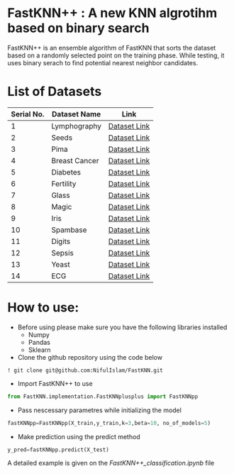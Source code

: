 # FastKNN++ : A new KNN algrotihm based on binary search
FastKNN++ is an ensemble algorithm of FastKNN that sorts the dataset based on a randomly selected point on the training phase. While testing, it uses binary serach to find potential nearest neighbor candidates.

# List of Datasets

| Serial No. | Dataset Name                                  | Link                                      |
|------------|-----------------------------------------------|-------------------------------------------|
| 1          | Lymphography                                 | [Dataset Link](https://archive.ics.uci.edu/dataset/63/lymphography) |
| 2          | Seeds                                         | [Dataset Link](https://archive.ics.uci.edu/dataset/236/seeds) |
| 3          | Pima                                          | [Dataset Link](https://www.kaggle.com/datasets/uciml/pima-indians-diabetes-database) |
| 4          | Breast Cancer                                | [Dataset Link](https://archive.ics.uci.edu/dataset/17/breast+cancer+wisconsin+diagnostic) |
| 5          | Diabetes                                     | [Dataset Link](https://archive.ics.uci.edu/dataset/529/early+stage+diabetes+risk+prediction+dataset) |
| 6          | Fertility                                    | [Dataset Link](https://archive.ics.uci.edu/dataset/244/fertility) |
| 7          | Glass                        | [Dataset Link](https://archive.ics.uci.edu/dataset/42/glass+identification) |
| 8          | Magic                     | [Dataset Link](https://archive.ics.uci.edu/dataset/159/magic+gamma+telescope) |
| 9          | Iris                                          | [Dataset Link](https://archive.ics.uci.edu/dataset/53/iris) |
| 10         | Spambase                                     | [Dataset Link](https://archive.ics.uci.edu/dataset/94/spambase) |
| 11         | Digits                                       | [Dataset Link](https://scikit-learn.org/stable/modules/generated/sklearn.datasets.load_digits.html) |
| 12         | Sepsis                                       | [Dataset Link](https://www.kaggle.com/datasets/davidechicco/sepsis-minimal-ehrs-from-norway) |
| 13         | Yeast                                        | [Dataset Link](https://archive.ics.uci.edu/dataset/110/yeast) |
| 14         | ECG                                          | [Dataset Link](https://www.kaggle.com/datasets/shayanfazeli/heartbeat) |

# How to use: 
- Before using please make sure you have the following libraries installed
    - Numpy
    - Pandas
    - Sklearn
- Clone the github repository using the code below
```  
! git clone git@github.com:NifulIslam/FastKNN.git 
```
- Import FastKNN++ to use 
``` python
from FastKNN.implementation.FastKNNplusplus import FastKNNpp
```
- Pass nescessary parametres while initializing the model
``` python
fastKNNpp=FastKNNpp(X_train,y_train,k=3,beta=10, no_of_models=5)
```
- Make prediction using the predict method
``` python
y_pred=fastKNNpp.predict(X_test)
```
A detailed example is given on the *FastKNN++_classification.ipynb* file
